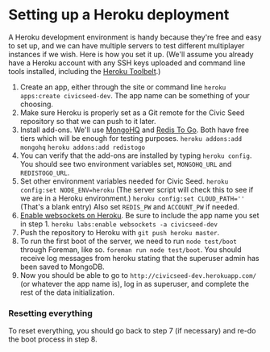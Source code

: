 # Setting up a Heroku deployment

A Heroku development environment is handy because they're free and easy to set up, and we can have multiple servers to test different multiplayer instances if we wish. Here is how you set it up. (We'll assume you already have a Heroku account with any SSH keys uploaded and command line tools installed, including the [Heroku Toolbelt](https://toolbelt.heroku.com/).)

1. Create an app, either through the site or command line `heroku apps:create civicseed-dev`. The app name can be something of your choosing.
2. Make sure Heroku is properly set as a Git remote for the Civic Seed repository so that we can push to it later.
3. Install add-ons. We'll use [MongoHQ](https://addons.heroku.com/mongohq) and [Redis To Go](https://addons.heroku.com/redistogo). Both have free tiers which will be enough for testing purposes.
`heroku addons:add mongohq`
`heroku addons:add redistogo`
4. You can verify that the add-ons are installed by typing `heroku config`. You should see two environment variables set, `MONGOHQ_URL` and `REDISTOGO_URL`.
5. Set other environment variables needed for Civic Seed.
`heroku config:set NODE_ENV=heroku` (The server script will check this to see if we are in a Heroku environment.)
`heroku config:set CLOUD_PATH=''` (That's a blank entry)
Also set `REDIS_PW` and `ACCOUNT_PW` if needed.
6. [Enable websockets on Heroku](https://devcenter.heroku.com/articles/heroku-labs-websockets). Be sure to include the app name you set in step 1.
`heroku labs:enable websockets -a civicseed-dev`
7. Push the repository to Heroku with `git push heroku master`.
8. To run the first boot of the server, we need to run `node test/boot` through Foreman, like so. `foreman run node test/boot`. You should receive log messages from heroku stating that the superuser admin has been saved to MongoDB.
9. Now you should be able to go to `http://civicseed-dev.herokuapp.com/` (or whatever the app name is), log in as superuser, and complete the rest of the data initialization.

### Resetting everything

To reset everything, you should go back to step 7 (if necessary) and re-do the boot process in step 8.

